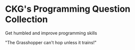 # CKG's Programming Question Collection


Get humbled and improve programming skills

"The Grasshopper can't hop unless it trains!" 



